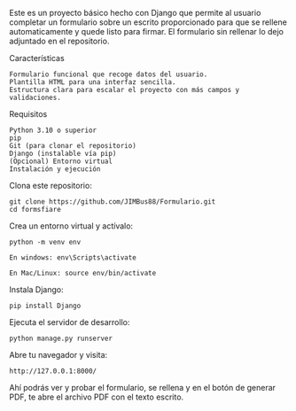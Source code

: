 Este es un proyecto básico hecho con Django que permite al usuario completar un formulario sobre un escrito proporcionado para que se rellene automaticamente y quede listo para firmar.
El formulario sin rellenar lo dejo adjuntado en el repositorio.

Características

	Formulario funcional que recoge datos del usuario.
	Plantilla HTML para una interfaz sencilla.
	Estructura clara para escalar el proyecto con más campos y validaciones.

Requisitos

	Python 3.10 o superior
	pip
	Git (para clonar el repositorio)
	Django (instalable vía pip)
	(Opcional) Entorno virtual
	Instalación y ejecución

Clona este repositorio:

	git clone https://github.com/JIMBus88/Formulario.git
	cd formsfiare

Crea un entorno virtual y actívalo:

	python -m venv env

  	En windows: env\Scripts\activate

  	En Mac/Linux: source env/bin/activate

Instala Django:

	pip install Django

Ejecuta el servidor de desarrollo:

	python manage.py runserver

Abre tu navegador y visita:

	http://127.0.0.1:8000/

Ahí podrás ver y probar el formulario, se rellena y en el botón de generar PDF, te abre el archivo PDF con el texto escrito.
